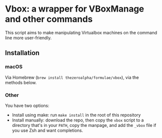 # Vbox: a wrapper for VBoxManage and other commands
This script aims to make manipulating Virtualbox machines on the command line more user-friendly.

## Installation
### macOS
Via Homebrew (`brew install thezeroalpha/formulae/vbox`), via the methods below.

### Other
You have two options:

* Install using make: run `make install` in the root of this repository
* Install manually: download the repo, then copy the `vbox` script to a directory that's in your `PATH`, copy the manpage, and add the `_vbox` file if you use Zsh and want completions.

